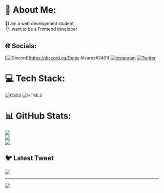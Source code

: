 # 💫 About Me:
💃I am a web development student<br>👌I want to be a Frontend developer


## 🌐 Socials:
[![Discord](https://img.shields.io/badge/Discord-%237289DA.svg?logo=discord&logoColor=white)](https://discord.gg/Denis Alvarez#2461) [![Instagram](https://img.shields.io/badge/Instagram-%23E4405F.svg?logo=Instagram&logoColor=white)](https://instagram.com/deniisolo) [![Twitter](https://img.shields.io/badge/Twitter-%231DA1F2.svg?logo=Twitter&logoColor=white)](https://twitter.com/Deniisolo) 

# 💻 Tech Stack:
![CSS3](https://img.shields.io/badge/css3-%231572B6.svg?style=for-the-badge&logo=css3&logoColor=white) ![HTML5](https://img.shields.io/badge/html5-%23E34F26.svg?style=for-the-badge&logo=html5&logoColor=white)
# 📊 GitHub Stats:
![](https://github-readme-stats.vercel.app/api?username=Deniisolo&theme=dark&hide_border=false&include_all_commits=true&count_private=false)<br/>
![](https://github-readme-streak-stats.herokuapp.com/?user=Deniisolo&theme=dark&hide_border=false)<br/>
![](https://github-readme-stats.vercel.app/api/top-langs/?username=Deniisolo&theme=dark&hide_border=false&include_all_commits=true&count_private=false&layout=compact)

## 🐦 Latest Tweet
[![](https://gtce.itsvg.in/api?username=Deniisolo)](https://github.com/VishwaGauravIn/github-twitter-card-embed)

---
[![](https://visitcount.itsvg.in/api?id=Deniisolo&icon=0&color=0)](https://visitcount.itsvg.in)

<!-- Proudly created with GPRM ( https://gprm.itsvg.in ) -->
